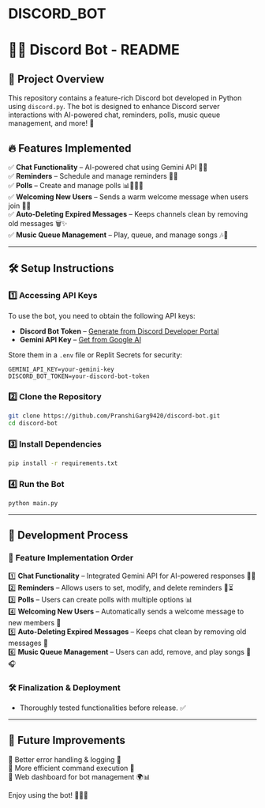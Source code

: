 # DISCORD_BOT
# 🎵🤖 Discord Bot - README

## 🌟 Project Overview
This repository contains a feature-rich Discord bot developed in Python using `discord.py`. The bot is designed to enhance Discord server interactions with AI-powered chat, reminders, polls, music queue management, and more! 🚀

## 🔥 Features Implemented
✅ **Chat Functionality** – AI-powered chat using Gemini API 🤖💬  
✅ **Reminders** – Schedule and manage reminders 📅⏰  
✅ **Polls** – Create and manage polls 📊🐰🐶🐱  
✅ **Welcoming New Users** – Sends a warm welcome message when users join 🎉👋  
✅ **Auto-Deleting Expired Messages** – Keeps channels clean by removing old messages 🗑️✨  
✅ **Music Queue Management** – Play, queue, and manage songs 🎶🎵  

---

## 🛠️ Setup Instructions

### 1️⃣ **Accessing API Keys**
To use the bot, you need to obtain the following API keys:
- **Discord Bot Token** – [Generate from Discord Developer Portal](https://discord.com/developers/applications)
- **Gemini API Key** – [Get from Google AI](https://ai.google.dev)

Store them in a `.env` file or Replit Secrets for security:
```
GEMINI_API_KEY=your-gemini-key
DISCORD_BOT_TOKEN=your-discord-bot-token
```

### 2️⃣ **Clone the Repository**
```bash
git clone https://github.com/PranshiGarg9420/discord-bot.git
cd discord-bot
```

### 3️⃣ **Install Dependencies**
```bash
pip install -r requirements.txt
```

### 4️⃣ **Run the Bot**
```bash
python main.py
```

---

## 🚀 Development Process

### 📌 **Feature Implementation Order**
1️⃣ **Chat Functionality** – Integrated Gemini API for AI-powered responses 🧠🤖  
2️⃣ **Reminders** – Allows users to set, modify, and delete reminders 🔔⏳  
3️⃣ **Polls** – Users can create polls with multiple options 📊  
4️⃣ **Welcoming New Users** – Automatically sends a welcome message to new members 🎉  
5️⃣ **Auto-Deleting Expired Messages** – Keeps chat clean by removing old messages 🧹  
6️⃣ **Music Queue Management** – Users can add, remove, and play songs 🎼🎧  

### 🛠️ **Finalization & Deployment**
- Thoroughly tested functionalities before release. ✅

---

## 🔮 Future Improvements
🔹 Better error handling & logging 🛑  
🔹 More efficient command execution 🚀  
🔹 Web dashboard for bot management 🌍📊  

Enjoy using the bot! 🎵🤖✨

